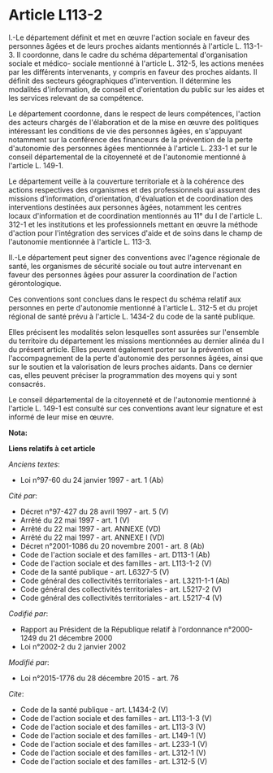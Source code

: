# Article L113-2

I.-Le département définit et met en œuvre l'action sociale en faveur des personnes âgées et de leurs proches aidants
mentionnés à l'article L. 113-1-3. Il coordonne, dans le cadre du schéma départemental d'organisation sociale et médico-
sociale mentionné à l'article L. 312-5, les actions menées par les différents intervenants, y compris en faveur des proches
aidants. Il définit des secteurs géographiques d'intervention. Il détermine les modalités d'information, de conseil et
d'orientation du public sur les aides et les services relevant de sa compétence. 

Le département coordonne, dans le respect de leurs compétences, l'action des acteurs chargés de l'élaboration et de la mise
en œuvre des politiques intéressant les conditions de vie des personnes âgées, en s'appuyant notamment sur la conférence des
financeurs de la prévention de la perte d'autonomie des personnes âgées mentionnée à l'article L. 233-1 et sur le conseil
départemental de la citoyenneté et de l'autonomie mentionné à l'article L. 149-1. 

Le département veille à la couverture territoriale et à la cohérence des actions respectives des organismes et des
professionnels qui assurent des missions d'information, d'orientation, d'évaluation et de coordination des interventions
destinées aux personnes âgées, notamment les centres locaux d'information et de coordination mentionnés au 11° du I de
l'article L. 312-1 et les institutions et les professionnels mettant en œuvre la méthode d'action pour l'intégration des
services d'aide et de soins dans le champ de l'autonomie mentionnée à l'article L. 113-3. 

II.-Le département peut signer des conventions avec l'agence régionale de santé, les organismes de sécurité sociale ou tout
autre intervenant en faveur des personnes âgées pour assurer la coordination de l'action gérontologique. 

Ces conventions sont conclues dans le respect du schéma relatif aux personnes en perte d'autonomie mentionné à l'article L.
312-5 et du projet régional de santé prévu à l'article L. 1434-2 du code de la santé publique. 

Elles précisent les modalités selon lesquelles sont assurées sur l'ensemble du territoire du département les missions
mentionnées au dernier alinéa du I du présent article. Elles peuvent également porter sur la prévention et l'accompagnement
de la perte d'autonomie des personnes âgées, ainsi que sur le soutien et la valorisation de leurs proches aidants. Dans ce
dernier cas, elles peuvent préciser la programmation des moyens qui y sont consacrés. 

Le conseil départemental de la citoyenneté et de l'autonomie mentionné à l'article L. 149-1 est consulté sur ces conventions
avant leur signature et est informé de leur mise en œuvre.

**Nota:**



**Liens relatifs à cet article**

_Anciens textes_:

  - Loi n°97-60 du 24 janvier 1997 - art. 1 (Ab)

_Cité par_:

  - Décret n°97-427 du 28 avril 1997 - art. 5 (V)
  - Arrêté du 22 mai 1997 - art. 1 (V)
  - Arrêté du 22 mai 1997 - art. ANNEXE (VD)
  - Arrêté du 22 mai 1997 - art. ANNEXE I (VD)
  - Décret n°2001-1086 du 20 novembre 2001 - art. 8 (Ab)
  - Code de l'action sociale et des familles - art. D113-1 (Ab)
  - Code de l'action sociale et des familles - art. L113-1-2 (V)
  - Code de la santé publique - art. L6327-5 (V)
  - Code général des collectivités territoriales - art. L3211-1-1 (Ab)
  - Code général des collectivités territoriales - art. L5217-2 (V)
  - Code général des collectivités territoriales - art. L5217-4 (V)

_Codifié par_:

  - Rapport au Président de la République relatif à l'ordonnance n°2000-1249 du 21 décembre 2000
  - Loi n°2002-2 du 2 janvier 2002

_Modifié par_:

  - Loi n°2015-1776 du 28 décembre 2015 - art. 76

_Cite_:

  - Code de la santé publique - art. L1434-2 (V)
  - Code de l'action sociale et des familles - art. L113-1-3 (V)
  - Code de l'action sociale et des familles - art. L113-3 (V)
  - Code de l'action sociale et des familles - art. L149-1 (V)
  - Code de l'action sociale et des familles - art. L233-1 (V)
  - Code de l'action sociale et des familles - art. L312-1 (V)
  - Code de l'action sociale et des familles - art. L312-5 (V)
